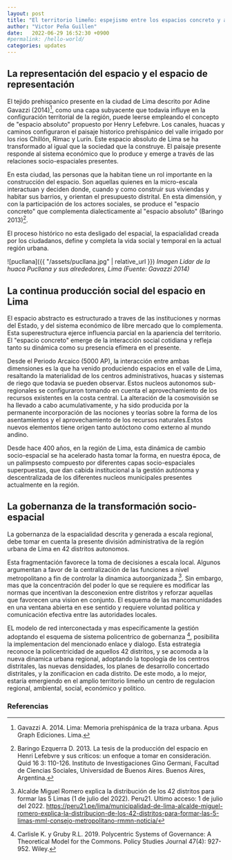 ```yaml
---
layout: post
title: "El territorio limeño: espejismo entre los espacios concreto y abstracto"
author: "Victor Peña Guillen"
date:   2022-06-29 16:52:30 +0900
#permalink: /hello-world/
categories: updates
---
```


## La representación del espacio y el espacio de representación

El tejido prehispanico presente en la ciudad de Lima descrito por Adine Gavazzi (2014)[^1], como una capa subyacente que todavia influye en la configuración territorial de la región, puede leerse empleando el concepto de "espacio absoluto" propuesto por Henry Lefebvre.
Los canales, huacas y caminos configuraron el paisaje historico prehispánico del valle irrigado por los rios Chillón, Rimac y Lurín. Este espacio absoluto de Lima se ha transformado al igual que la sociedad que la construye. El paisaje presente responde al sistema económico que lo produce y emerge a través de las relaciones socio-espaciales presentes.

En esta ciudad, las personas que la habitan tiene un rol importante en la construcción del espacio. Son aquellas quienes en la micro-escala interactuan y deciden donde, cuando y como construir sus viviendas y habitar sus barrios, y orientan el presupuesto distrital. En esta dimensión, y con la participación de los actores sociales, se produce el "espacio concreto" que complementa dialecticamente al "espacio absoluto" (Baringo 2013)[^2].

El proceso histórico no esta desligado del espacial, la espacialidad creada por los ciudadanos, define y completa la vida social y temporal en la actual región urbana.

![pucllana]({{ "/assets/pucllana.jpg" | relative_url }})
*Imagen Lidar de la huaca Pucllana y sus alrededores, Lima (Fuente: Gavazzi 2014)*

## La continua producción social del espacio en Lima

El espacio abstracto es estructurado a traves de las instituciones y normas del Estado, y del sistema económico de libre mercado que lo complementa. Esta superestructura ejerce influencia parcial en la apariencia del territorio. El "espacio concreto" emerge de la interacción social cotidiana y refleja tanto su dinámica como su presencia efímera en el presente.

Desde el Periodo Arcaico (5000 AP), la interacción entre ambas dimensiones es la que ha venido produciendo espacios en el valle de Lima, resaltando la materialidad de los centros administrativos, huacas y sistemas de riego que todavia se pueden observar. Estos nucleos autonomos sub-regionales se configuraron tomando en cuenta el aprovechamiento de los recursos existentes en la costa central. La alteración de la cosmovisión se ha llevado a cabo acumulativamente, y ha sido producida por la permanente incorporación de las nociones y teorías sobre la forma de los asentamientos y el aprovechamiento de los recursos naturales.Estos nuevos elementos tiene origen tanto autóctono como externo al mundo andino.

Desde hace 400 años, en la región de Lima, esta dinámica de cambio socio-espacial se ha acelerado hasta tomar la forma, en nuestra época, de un palimpsesto compuesto por diferentes capas socio-espaciales superpuestas, que dan cabida institucional a la gestión autónoma y descentralizada de los diferentes nucleos municipales presentes actualmente en la región.

## La gobernanza de la transformación socio-espacial

La gobernanza de la espacialidad descrita y generada a escala regional, debe tomar en cuenta la presente división administrativa de la región urbana de Lima en 42 distritos autonomos.

Esta fragmentación favorece la toma de decisiones a escala local.
Algunos argumentan a favor de la centralización de las funciones a nivel metropolitano a fin de controlar la dinamica autoorganizada [^3]. Sin embargo, mas que la concentración del poder lo que se requiere es modificar las normas que incentivan la desconexion entre distritos y reforzar aquellas que favorecen una vision en conjunto. El esquema de las mancomunidades en una ventana abierta en ese sentido y requiere voluntad politica y comunicación efectiva entre las autoridades locales.

EL modelo de red interconectada y mas especificamente la gestión adoptando el esquema de sistema policentrico de gobernanza [^4], posibilita la implementacion del mencionado enlace y dialogo. Esta estrategia reconoce la policentricidad de aquellos 42 distritos, y se acomoda a la nueva dinamica urbana regional, adoptando la topología de los centros distritales, las nuevas densidades, los planes de desarrollo concertado distritales, y la zonificacion en cada distrito. De este modo, a lo mejor, estaría emergiendo en el amplio territorio limeño un centro de regulacion regional, ambiental, social, económico y politico.

### Referencias

[^1]: Gavazzi A. 2014. Lima: Memoria prehispánica de la traza urbana. Apus Graph Ediciones. Lima.

[^2]: Baringo Ezquerra D. 2013. La tesis de la producción del espacio en Henri Lefebvre y sus críticos: un enfoque a tomar en consideración. Quid 16 3: 110-126. Instituto de Investigaciones Gino Germani, Facultad de Ciencias Sociales, Universidad de Buenos Aires. Buenos Aires, Argentina.

[^3]: Alcalde Miguel Romero explica la distribución de los 42 distritos para formar las 5 Limas (1 de julio del 2022). Peru21. Ultimo acceso: 1 de julio del 2022. <https://peru21.pe/lima/municipalidad-de-lima-alcalde-miguel-romero-explica-la-distribucion-de-los-42-distritos-para-formar-las-5-limas-mml-consejo-metropolitano-rmmn-noticia/>

[^4]: Carlisle K. y Gruby R.L. 2019. Polycentric Systems of Governance: A Theoretical Model for the Commons. Policy Studies Journal 47(4): 927-952. Wiley.
